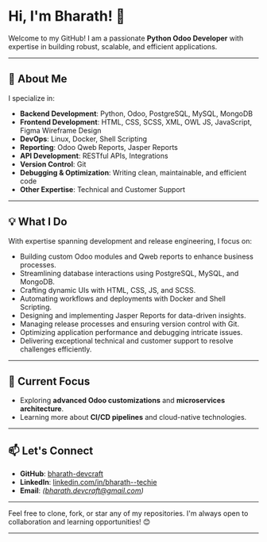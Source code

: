 
# Hi, I'm Bharath! 👋  
Welcome to my GitHub! I am a passionate **Python Odoo Developer** with expertise in building robust, scalable, and efficient applications.  

---

## 🚀 About Me  
I specialize in:  
- **Backend Development**: Python, Odoo, PostgreSQL, MySQL, MongoDB
- **Frontend Development**: HTML, CSS, SCSS, XML, OWL JS, JavaScript, Figma Wireframe Design
- **DevOps**: Linux, Docker, Shell Scripting
- **Reporting**: Odoo Qweb Reports, Jasper Reports
- **API Development**: RESTful APIs, Integrations
- **Version Control**: Git
- **Debugging & Optimization**: Writing clean, maintainable, and efficient code
- **Other Expertise**: Technical and Customer Support

---

## 💡 What I Do  
With expertise spanning development and release engineering, I focus on:
- Building custom Odoo modules and Qweb reports to enhance business processes.  
- Streamlining database interactions using PostgreSQL, MySQL, and MongoDB.
- Crafting dynamic UIs with HTML, CSS, JS, and SCSS.  
- Automating workflows and deployments with Docker and Shell Scripting.
- Designing and implementing Jasper Reports for data-driven insights.
- Managing release processes and ensuring version control with Git.
- Optimizing application performance and debugging intricate issues.  
- Delivering exceptional technical and customer support to resolve challenges efficiently.

---

## 🌟 Current Focus  
- Exploring **advanced Odoo customizations** and **microservices architecture**.  
- Learning more about **CI/CD pipelines** and cloud-native technologies.  

---

## 📫 Let's Connect  
- **GitHub**: [bharath-devcraft](https://github.com/bharath-devcraft)  
- **LinkedIn**: [linkedin.com/in/bharath--techie](linkedin.com/in/bharath--techie)
- **Email**: *(bharath.devcraft@gmail.com)*  

---

Feel free to clone, fork, or star any of my repositories. I'm always open to collaboration and learning opportunities! 😊

---
